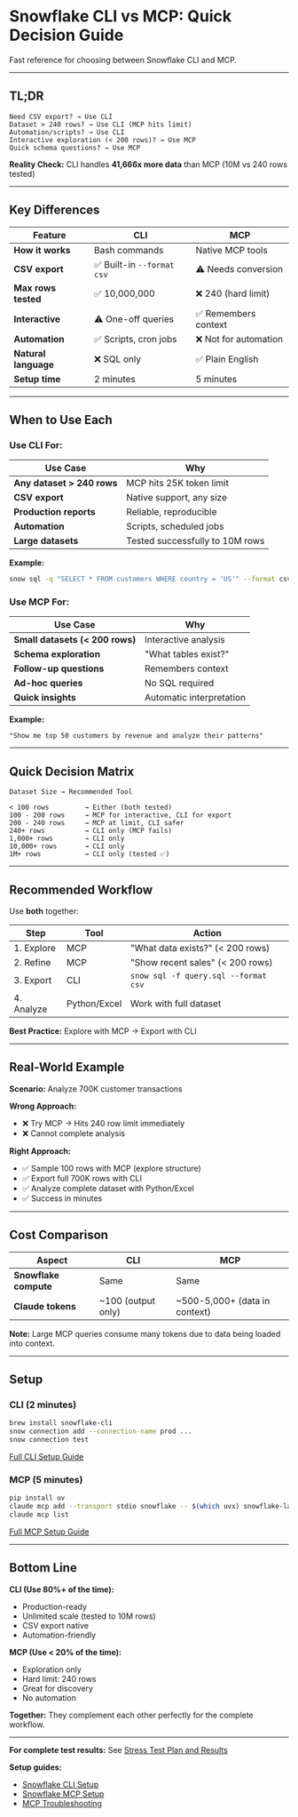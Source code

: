 # Snowflake CLI vs MCP: Quick Decision Guide

Fast reference for choosing between Snowflake CLI and MCP.

---

## TL;DR

```
Need CSV export? → Use CLI
Dataset > 240 rows? → Use CLI (MCP hits limit)
Automation/scripts? → Use CLI
Interactive exploration (< 200 rows)? → Use MCP
Quick schema questions? → Use MCP
```

**Reality Check:** CLI handles **41,666x more data** than MCP (10M vs 240 rows tested)

---

## Key Differences

| Feature | CLI | MCP |
|---------|-----|-----|
| **How it works** | Bash commands | Native MCP tools |
| **CSV export** | ✅ Built-in `--format csv` | ⚠️ Needs conversion |
| **Max rows tested** | ✅ 10,000,000 | ❌ 240 (hard limit) |
| **Interactive** | ⚠️ One-off queries | ✅ Remembers context |
| **Automation** | ✅ Scripts, cron jobs | ❌ Not for automation |
| **Natural language** | ❌ SQL only | ✅ Plain English |
| **Setup time** | 2 minutes | 5 minutes |

---

## When to Use Each

### Use CLI For:

| Use Case | Why |
|----------|-----|
| **Any dataset > 240 rows** | MCP hits 25K token limit |
| **CSV export** | Native support, any size |
| **Production reports** | Reliable, reproducible |
| **Automation** | Scripts, scheduled jobs |
| **Large datasets** | Tested successfully to 10M rows |

**Example:**
```bash
snow sql -q "SELECT * FROM customers WHERE country = 'US'" --format csv > data.csv
```

### Use MCP For:

| Use Case | Why |
|----------|-----|
| **Small datasets (< 200 rows)** | Interactive analysis |
| **Schema exploration** | "What tables exist?" |
| **Follow-up questions** | Remembers context |
| **Ad-hoc queries** | No SQL required |
| **Quick insights** | Automatic interpretation |

**Example:**
```
"Show me top 50 customers by revenue and analyze their patterns"
```

---

## Quick Decision Matrix

```
Dataset Size → Recommended Tool

< 100 rows         → Either (both tested)
100 - 200 rows     → MCP for interactive, CLI for export
200 - 240 rows     → MCP at limit, CLI safer
240+ rows          → CLI only (MCP fails)
1,000+ rows        → CLI only
10,000+ rows       → CLI only
1M+ rows           → CLI only (tested ✅)
```

---

## Recommended Workflow

Use **both** together:

| Step | Tool | Action |
|------|------|--------|
| 1. Explore | MCP | "What data exists?" (< 200 rows) |
| 2. Refine | MCP | "Show recent sales" (< 200 rows) |
| 3. Export | CLI | `snow sql -f query.sql --format csv` |
| 4. Analyze | Python/Excel | Work with full dataset |

**Best Practice:** Explore with MCP → Export with CLI

---

## Real-World Example

**Scenario:** Analyze 700K customer transactions

**Wrong Approach:**
- ❌ Try MCP → Hits 240 row limit immediately
- ❌ Cannot complete analysis

**Right Approach:**
- ✅ Sample 100 rows with MCP (explore structure)
- ✅ Export full 700K rows with CLI
- ✅ Analyze complete dataset with Python/Excel
- ✅ Success in minutes

---

## Cost Comparison

| Aspect | CLI | MCP |
|--------|-----|-----|
| **Snowflake compute** | Same | Same |
| **Claude tokens** | ~100 (output only) | ~500-5,000+ (data in context) |

**Note:** Large MCP queries consume many tokens due to data being loaded into context.

---

## Setup

### CLI (2 minutes)

```bash
brew install snowflake-cli
snow connection add --connection-name prod ...
snow connection test
```

[Full CLI Setup Guide](../instructions/SNOWFLAKE_CLI_SETUP.md)

### MCP (5 minutes)

```bash
pip install uv
claude mcp add --transport stdio snowflake -- $(which uvx) snowflake-labs-mcp ...
claude mcp list
```

[Full MCP Setup Guide](../instructions/SNOWFLAKE_MCP_SETUP.md)

---

## Bottom Line

**CLI (Use 80%+ of the time):**
- Production-ready
- Unlimited scale (tested to 10M rows)
- CSV export native
- Automation-friendly

**MCP (Use < 20% of the time):**
- Exploration only
- Hard limit: 240 rows
- Great for discovery
- No automation

**Together:** They complement each other perfectly for the complete workflow.

---

**For complete test results:** See [Stress Test Plan and Results](./stress_test_plan_and_results.md)

**Setup guides:**
- [Snowflake CLI Setup](../instructions/SNOWFLAKE_CLI_SETUP.md)
- [Snowflake MCP Setup](../instructions/SNOWFLAKE_MCP_SETUP.md)
- [MCP Troubleshooting](../instructions/TROUBLESHOOTING_MCP.md)
